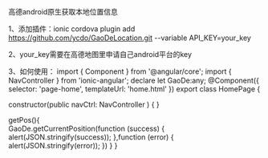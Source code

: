 高德android原生获取本地位置信息

1、添加插件：ionic cordova plugin add https://github.com/ycdo/GaoDeLocation.git --variable API_KEY=your_key

2、your_key需要在高德地图里申请自己android平台的key

3、如何使用：
import { Component } from '@angular/core';
import { NavController } from 'ionic-angular'; 
declare let GaoDe:any;
@Component({
  selector: 'page-home',
  templateUrl: 'home.html'
})
export class HomePage {

  constructor(public navCtrl: NavController ) { }
  
  getPos(){     
	  GaoDe.getCurrentPosition(function (success) {
      alert(JSON.stringify(success));
    },function (error) {
   	  alert(JSON.stringify(error)); 
    })
  }
}
